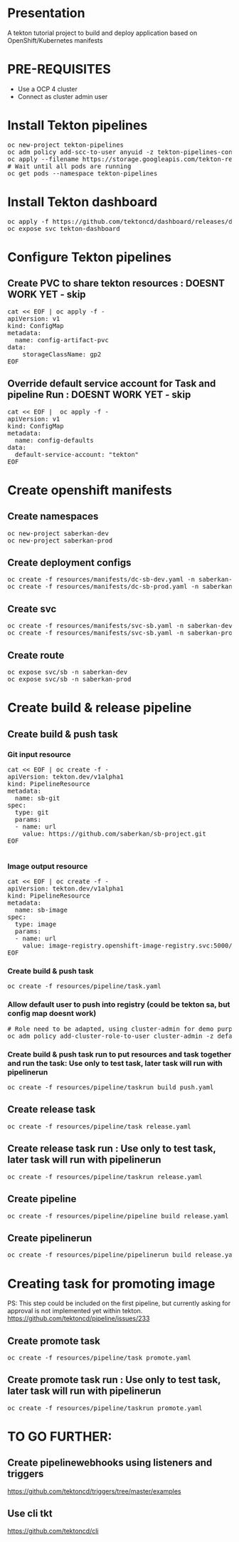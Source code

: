 # Presentation

A tekton tutorial project to build and deploy application based on OpenShift/Kubernetes manifests 

# PRE-REQUISITES
- Use a OCP 4 cluster
- Connect as cluster admin user

# Install Tekton pipelines
<pre>
oc new-project tekton-pipelines
oc adm policy add-scc-to-user anyuid -z tekton-pipelines-controller
oc apply --filename https://storage.googleapis.com/tekton-releases/latest/release.yaml
# Wait until all pods are running
oc get pods --namespace tekton-pipelines
</pre>

# Install Tekton dashboard
<pre>
oc apply -f https://github.com/tektoncd/dashboard/releases/download/v0.3.0/dashboard-latest-release.yaml
oc expose svc tekton-dashboard
</pre>

# Configure Tekton pipelines
## Create PVC to share tekton resources : DOESNT WORK YET - skip
<pre>
cat << EOF | oc apply -f -  
apiVersion: v1
kind: ConfigMap
metadata:
  name: config-artifact-pvc
data:
	storageClassName: gp2
EOF
</pre>

## Override default service account for Task and pipeline Run : DOESNT WORK YET - skip
<pre>
cat << EOF |  oc apply -f -
apiVersion: v1
kind: ConfigMap
metadata:
  name: config-defaults
data:
  default-service-account: "tekton"
EOF
</pre>

# Create openshift manifests
## Create namespaces
<pre>
oc new-project saberkan-dev
oc new-project saberkan-prod
</pre>

## Create deployment configs
<pre>
oc create -f resources/manifests/dc-sb-dev.yaml -n saberkan-dev
oc create -f resources/manifests/dc-sb-prod.yaml -n saberkan-prod
</pre>

## Create svc
<pre>
oc create -f resources/manifests/svc-sb.yaml -n saberkan-dev
oc create -f resources/manifests/svc-sb.yaml -n saberkan-prod
</pre>

## Create route
<pre>
oc expose svc/sb -n saberkan-dev
oc expose svc/sb -n saberkan-prod
</pre>

# Create build & release pipeline
## Create build & push task
### Git input resource
<pre>
cat << EOF | oc create -f -
apiVersion: tekton.dev/v1alpha1
kind: PipelineResource
metadata:
  name: sb-git
spec:
  type: git
  params:
  - name: url
    value: https://github.com/saberkan/sb-project.git
EOF
 </pre>
### Image output resource
<pre>
cat << EOF | oc create -f -
apiVersion: tekton.dev/v1alpha1
kind: PipelineResource
metadata:
  name: sb-image
spec:
  type: image
  params:
  - name: url
    value: image-registry.openshift-image-registry.svc:5000/openshift/sb
EOF
</pre>

### Create build & push task
<pre>
oc create -f resources/pipeline/task.yaml
</pre>

### Allow default user to push into registry (could be tekton sa, but config map doesnt work)
<pre>
# Role need to be adapted, using cluster-admin for demo purpose
oc adm policy add-cluster-role-to-user cluster-admin -z default
</pre>

### Create  build & push task run to put resources and task together and run the task: Use only to test task, later task will run with pipelinerun
<pre>
oc create -f resources/pipeline/taskrun_build_push.yaml
</pre>

## Create release task
<pre>
oc create -f resources/pipeline/task_release.yaml
</pre>

## Create release task run : Use only to test task, later task will run with pipelinerun
<pre>
oc create -f resources/pipeline/taskrun_release.yaml
</pre>

## Create pipeline
<pre>
oc create -f resources/pipeline/pipeline_build_release.yaml
</pre>

## Create pipelinerun
<pre>
oc create -f resources/pipeline/pipelinerun_build_release.yaml
</pre>

# Creating task for promoting image
PS: This step could be included on the first pipeline, but currently asking for approval is not implemented yet within tekton.
https://github.com/tektoncd/pipeline/issues/233
## Create promote task
<pre>
oc create -f resources/pipeline/task_promote.yaml
</pre>

## Create promote task run : Use only to test task, later task will run with pipelinerun
<pre>
oc create -f resources/pipeline/taskrun_promote.yaml
</pre>


# TO GO FURTHER: 
## Create pipelinewebhooks using listeners and triggers
https://github.com/tektoncd/triggers/tree/master/examples

## Use cli tkt
https://github.com/tektoncd/cli




